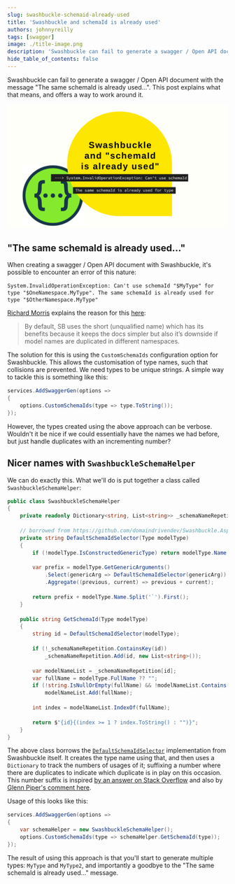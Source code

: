 ```yaml
---
slug: swashbuckle-schemaid-already-used
title: 'Swashbuckle and schemaId is already used'
authors: johnnyreilly
tags: [swagger]
image: ./title-image.png
description: 'Swashbuckle can fail to generate a swagger / Open API document with the message "The same schemaId is already used...". This post offers a way forward.'
hide_table_of_contents: false
---
```


Swashbuckle can fail to generate a swagger / Open API document with the message "The same schemaId is already used...". This post explains what that means, and offers a way to work around it.

![title image reading "Swashbuckle and schemaId is already used" with the Azure Static Web Apps logo and a Terry Pratchett icon by Lisa Krymova from NounProject.com](title-image.png)

<!--truncate-->

## "The same schemaId is already used..."

When creating a swagger / Open API document with Swashbuckle, it's possible to encounter an error of this nature:

```
System.InvalidOperationException: Can't use schemaId "$MyType" for type "$OneNamespace.MyType". The same schemaId is already used for type "$OtherNamespace.MyType"
```

[Richard Morris](https://github.com/domaindrivendev) explains the reason for this [here](https://github.com/domaindrivendev/Swashbuckle.AspNetCore/issues/1607#issuecomment-788900097):

> By default, SB uses the short (unqualified name) which has its benefits because it keeps the docs simpler but also it’s downside if model names are duplicated in different namespaces.

The solution for this is using the `CustomSchemaIds` configuration option for Swashbuckle. This allows the customisation of type names, such that collisions are prevented. We need types to be unique strings. A simple way to tackle this is something like this:

```cs
services.AddSwaggerGen(options =>
{
    options.CustomSchemaIds(type => type.ToString());
});
```

However, the types created using the above approach can be verbose. Wouldn't it be nice if we could essentially have the names we had before, but just handle duplicates with an incrementing number?

## Nicer names with `SwashbuckleSchemaHelper`

We can do exactly this. What we'll do is put together a class called `SwashbuckleSchemaHelper`:

```cs
public class SwashbuckleSchemaHelper
{
    private readonly Dictionary<string, List<string>> _schemaNameRepetition = new();

    // borrowed from https://github.com/domaindrivendev/Swashbuckle.AspNetCore/blob/95cb4d370e08e54eb04cf14e7e6388ca974a686e/src/Swashbuckle.AspNetCore.SwaggerGen/SchemaGenerator/SchemaGeneratorOptions.cs#L44
    private string DefaultSchemaIdSelector(Type modelType)
    {
        if (!modelType.IsConstructedGenericType) return modelType.Name.Replace("[]", "Array");

        var prefix = modelType.GetGenericArguments()
            .Select(genericArg => DefaultSchemaIdSelector(genericArg))
            .Aggregate((previous, current) => previous + current);

        return prefix + modelType.Name.Split('`').First();
    }

    public string GetSchemaId(Type modelType)
    {
        string id = DefaultSchemaIdSelector(modelType);

        if (!_schemaNameRepetition.ContainsKey(id))
            _schemaNameRepetition.Add(id, new List<string>());

        var modelNameList = _schemaNameRepetition[id];
        var fullName = modelType.FullName ?? "";
        if (!string.IsNullOrEmpty(fullName) && !modelNameList.Contains(fullName))
            modelNameList.Add(fullName);

        int index = modelNameList.IndexOf(fullName);

        return $"{id}{(index >= 1 ? index.ToString() : "")}";
    }
}
```

The above class borrows the [`DefaultSchemaIdSelector`](https://github.com/domaindrivendev/Swashbuckle.AspNetCore/blob/95cb4d370e08e54eb04cf14e7e6388ca974a686e/src/Swashbuckle.AspNetCore.SwaggerGen/SchemaGenerator/SchemaGeneratorOptions.cs#L44) implementation from Swashbuckle itself. It creates the type name using that, and then uses a `Dictionary` to track the numbers of usages of it; suffixing a number where there are duplicates to indicate which duplicate is in play on this occasion. This number suffix is inspired [by an answer on Stack Overflow](https://stackoverflow.com/a/72677918/761388) and also by [Glenn Piper's comment here](https://github.com/domaindrivendev/Swashbuckle.AspNetCore/issues/1607#issuecomment-1258337736).

Usage of this looks like this:

```cs
services.AddSwaggerGen(options =>
{
    var schemaHelper = new SwashbuckleSchemaHelper();
    options.CustomSchemaIds(type => schemaHelper.GetSchemaId(type));
});
```

The result of using this approach is that you'll start to generate multiple types: `MyType` and `MyType2`, and importantly a goodbye to the "The same schemaId is already used..." message.
